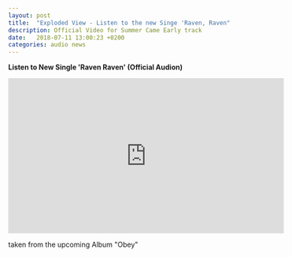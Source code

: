 ```yaml
---
layout: post
title:  "Exploded View - Listen to the new Singe 'Raven, Raven"
description: Official Video for Summer Came Early track
date:   2018-07-11 13:00:23 +0200
categories: audio news
---
```

<!-- <iframe width="540" height="304" src="https://www.youtube-nocookie.com/embed/o7S71zlVOUM" frameborder="0" allow="autoplay; encrypted-media" allowfullscreen></iframe> -->

**Listen to New Single 'Raven Raven' (Official Audion)**

<iframe width="560" height="315" src="https://www.youtube-nocookie.com/embed/Zl-1qPg8iuE" frameborder="0" allow="autoplay; encrypted-media" allowfullscreen></iframe>

taken from the upcoming Album "Obey"
